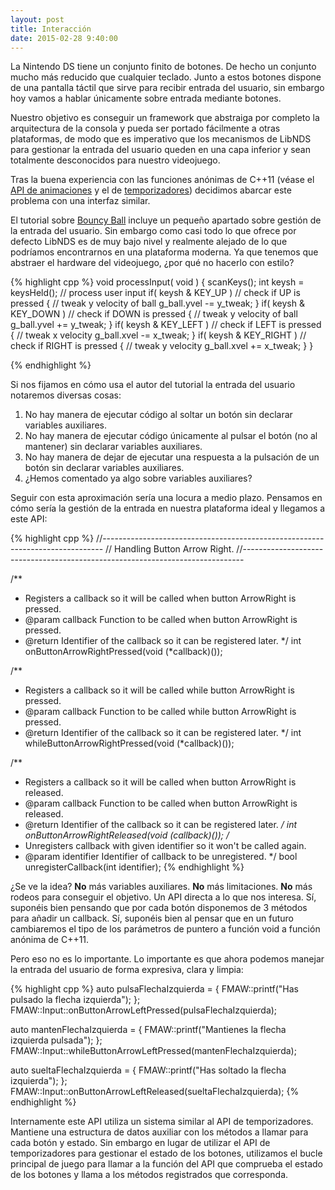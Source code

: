 ```yaml
---
layout: post
title: Interacción
date: 2015-02-28 9:40:00
---
```


La Nintendo DS tiene un conjunto finito de botones. De hecho un conjunto mucho más reducido que cualquier teclado. Junto a estos botones dispone de una pantalla táctil que sirve para recibir entrada del usuario, sin embargo hoy vamos a hablar únicamente sobre entrada mediante botones. 

Nuestro objetivo es conseguir un framework que abstraiga por completo la arquitectura de la consola y pueda ser portado fácilmente a otras plataformas, de modo que es imperativo que los mecanismos de LibNDS para gestionar la entrada del usuario queden en una capa inferior y sean totalmente desconocidos para nuestro videojuego.

Tras la buena experiencia con las funciones anónimas de C++11 (véase el [API de animaciones](http://sumolari.github.io/TacticsDS/2015/02/24/Animacion/) y el de [temporizadores](http://sumolari.github.io/TacticsDS/2015/02/16/temporizadores/)) decidimos abarcar este problema con una interfaz similar.

El tutorial sobre [Bouncy Ball](http://ekid.nintendev.com/bouncy/bouncyball.php) incluye un pequeño apartado sobre gestión de la entrada del usuario. Sin embargo como casi todo lo que ofrece por defecto LibNDS es de muy bajo nivel y realmente alejado de lo que podríamos encontrarnos en una plataforma moderna. Ya que tenemos que abstraer el hardware del videojuego, ¿por qué no hacerlo con estilo?

{% highlight cpp %}
void processInput( void )
{
    scanKeys();
    int keysh = keysHeld();
    // process user input
    if( keysh & KEY_UP )      // check if UP is pressed
    {
        // tweak y velocity of ball
        g_ball.yvel -= y_tweak;
    }
    if( keysh & KEY_DOWN )    // check if DOWN is pressed
    {
        // tweak y velocity of ball
        g_ball.yvel += y_tweak;
    }
    if( keysh & KEY_LEFT )    // check if LEFT is pressed
    {
        // tweak x velocity
        g_ball.xvel -= x_tweak;
    }
    if( keysh & KEY_RIGHT )   // check if RIGHT is pressed
    {
        // tweak y velocity
        g_ball.xvel += x_tweak;
    }
}
    
{% endhighlight %}

Si nos fijamos en cómo usa el autor del tutorial la entrada del usuario notaremos diversas cosas:

1. No hay manera de ejecutar código al soltar un botón sin declarar variables auxiliares.
1. No hay manera de ejecutar código únicamente al pulsar el botón (no al mantener) sin declarar variables auxiliares.
1. No hay manera de dejar de ejecutar una respuesta a la pulsación de un botón sin declarar variables auxiliares.
1. ¿Hemos comentado ya algo sobre variables auxiliares?

Seguir con esta aproximación sería una locura a medio plazo. Pensamos en cómo sería la gestión de la entrada en nuestra plataforma ideal y llegamos a este API:

{% highlight cpp %}
//------------------------------------------------------------------------------
// Handling Button Arrow Right.
//------------------------------------------------------------------------------

/**
 * Registers a callback so it will be called when button ArrowRight is pressed.
 * @param callback  Function to be called when button ArrowRight is pressed.
 * @return Identifier of the callback so it can be registered later.
 */
int onButtonArrowRightPressed(void (*callback)());

/**
 * Registers a callback so it will be called while button ArrowRight is pressed.
 * @param callback  Function to be called while button ArrowRight is pressed.
 * @return Identifier of the callback so it can be registered later.
 */
int whileButtonArrowRightPressed(void (*callback)());

/**
 * Registers a callback so it will be called when button ArrowRight is released.
 * @param callback  Function to be called when button ArrowRight is released.
 * @return Identifier of the callback so it can be registered later.
 */
int onButtonArrowRightReleased(void (*callback)());
/**
 * Unregisters callback with given identifier so it won't be called again.
 * @param identifier Identifier of callback to be unregistered.
 */
bool unregisterCallback(int identifier);
{% endhighlight %}

¿Se ve la idea? **No** más variables auxiliares. **No** más limitaciones. **No** más rodeos para conseguir el objetivo. Un API directa a lo que nos interesa. Sí, suponéis bien pensando que por cada botón disponemos de 3 métodos para añadir un callback. Sí, suponéis bien al pensar que en un futuro cambiaremos el tipo de los parámetros de puntero a función void a función anónima de C++11. 

Pero eso no es lo importante. Lo importante es que ahora podemos manejar la entrada del usuario de forma expresiva, clara y limpia:

{% highlight cpp %}
auto pulsaFlechaIzquierda = []() {
    FMAW::printf("Has pulsado la flecha izquierda");
};
FMAW::Input::onButtonArrowLeftPressed(pulsaFlechaIzquierda);

auto mantenFlechaIzquierda = []() {
    FMAW::printf("Mantienes la flecha izquierda pulsada");
};
FMAW::Input::whileButtonArrowLeftPressed(mantenFlechaIzquierda);

auto sueltaFlechaIzquierda = []() {
    FMAW::printf("Has soltado la flecha izquierda");
};
FMAW::Input::onButtonArrowLeftReleased(sueltaFlechaIzquierda);
{% endhighlight %}

Internamente este API utiliza un sistema similar al API de temporizadores. Mantiene una estructura de datos auxiliar con los métodos a llamar para cada botón y estado. Sin embargo en lugar de utilizar el API de temporizadores para gestionar el estado de los botones, utilizamos el bucle principal de juego para llamar a la función del API que comprueba el estado de los botones y llama a los métodos registrados que corresponda.